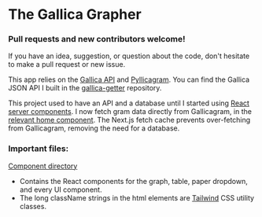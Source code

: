 # The Gallica Grapher

### Pull requests and new contributors welcome! 

If you have an idea, suggestion, or question about the code, don't hesitate to make a pull request or new issue. 

This app relies on the [Gallica API](https://api.bnf.fr/fr/api-document-de-gallica) and [Pyllicagram](https://github.com/regicid/pyllicagram). You can find the Gallica JSON API I built in the [gallica-getter](https://github.com/gleasonw/gallica-getter) repository.

This project used to have an API and a database until I started using [React server components](https://nextjs.org/docs/app/building-your-application/rendering/server-components). I now fetch gram data directly from Gallicagram, in the [relevant home component](https://github.com/gleasonw/gallica-grapher/tree/main/frontend/src/app/page.tsx). The Next.js fetch cache prevents over-fetching from Gallicagram, removing the need for a database. 

### Important files:

[Component directory](https://github.com/gleasonw/gallica-grapher/tree/main/frontend/src/app/components)
* Contains the React components for the graph, table, paper dropdown, and every UI component. 
* The long className strings in the html elements are [Tailwind](https://tailwindcss.com/) CSS utility classes.
